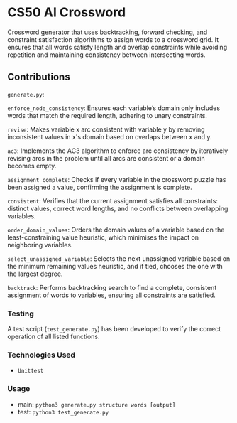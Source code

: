 # CS50 AI Crossword

Crossword generator that uses backtracking, forward checking, and constraint satisfaction algorithms to assign words to a crossword grid. It ensures that all words satisfy length and overlap constraints while avoiding repetition and maintaining consistency between intersecting words. 

## Contributions

`generate.py`:

`enforce_node_consistency`: Ensures each variable’s domain only includes words that match the required length, adhering to unary constraints.

`revise`: Makes variable x arc consistent with variable y by removing inconsistent values in x's domain based on overlaps between x and y.

`ac3`: Implements the AC3 algorithm to enforce arc consistency by iteratively revising arcs in the problem until all arcs are consistent or a domain becomes empty.

`assignment_complete`: Checks if every variable in the crossword puzzle has been assigned a value, confirming the assignment is complete.

`consistent`: Verifies that the current assignment satisfies all constraints: distinct values, correct word lengths, and no conflicts between overlapping variables.

`order_domain_values`: Orders the domain values of a variable based on the least-constraining value heuristic, which minimises the impact on neighboring variables.

`select_unassigned_variable`: Selects the next unassigned variable based on the minimum remaining values heuristic, and if tied, chooses the one with the largest degree.

`backtrack`: Performs backtracking search to find a complete, consistent assignment of words to variables, ensuring all constraints are satisfied.

### Testing

A test script (`test_generate.py`) has been developed to verify the correct operation of all listed functions.

### Technologies Used

- `Unittest`

### Usage

- main: `python3 generate.py structure words [output]`
- test: `python3 test_generate.py`